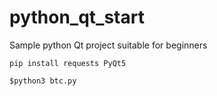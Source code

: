 # python_qt_start
Sample python Qt project suitable for beginners

    pip install requests PyQt5
    
    $python3 btc.py
